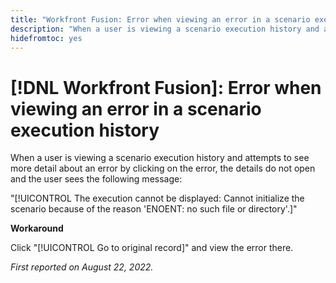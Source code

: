 ```yaml
---
title: "Workfront Fusion: Error when viewing an error in a scenario execution history"
description: "When a user is viewing a scenario execution history and attempts to see more detail about an error by clicking on the error, the details do not open and the user sees an error message."
hidefromtoc: yes
---
```


# [!DNL Workfront Fusion]: Error when viewing an error in a scenario execution history

When a user is viewing a scenario execution history and attempts to see more detail about an error by clicking on the error, the details do not open and the user sees the following message:

"[!UICONTROL The execution cannot be displayed: Cannot initialize the scenario because of the reason 'ENOENT: no such file or directory'.]"

**Workaround**

Click "[!UICONTROL Go to original record]" and view the error there.

_First reported on August 22, 2022._

